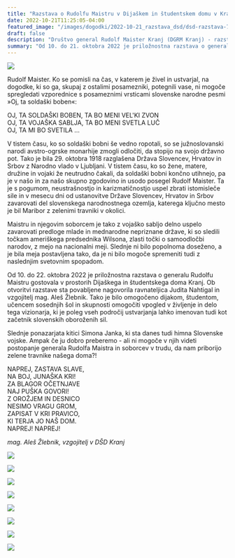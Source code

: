 ```yaml
---
title: "Razstava o Rudolfu Maistru v Dijaškem in študentskem domu v Kranju od 10. do 21. oktobra 2022" 
date: 2022-10-21T11:25:05-04:00
featured_image: "/images/dogodki/2022-10-21_razstava_dsd/dsd-razstava-7.jpeg"
draft: false
description: "Društvo general Rudolf Maister Kranj (DGRM Kranj) - razstava DŠD Kranj"
summary: "Od 10. do 21. oktobra 2022 je priložnostna razstava o generalu Rudolfu Maistru gostovala v prostorih Dijaškega in študentskega doma Kranj. Ob otvoritvi razstave sta povabljene nagovorila ravnateljica Judita Nahtigal in vzgojitelj mag. Aleš Žlebnik. ..."
---
```


![](/images/dogodki/2022-10-21_razstava_dsd/VABILO-razstava_o_R._Maistru_v_DSD_Kranj_od_10.-do_21.10.2022.jpeg " ")

Rudolf Maister. Ko se pomisli na čas, v katerem je živel in ustvarjal, na dogodke, ki so ga, skupaj z ostalimi posamezniki, potegnili vase, ni mogoče spregledati vzporednice s posameznimi vrsticami slovenske narodne pesmi »Oj, ta soldaški boben«:


OJ, TA SOLDAŠKI BOBEN, TA BO MENI VEL'KI ZVON  
OJ, TA VOJAŠKA SABLJA, TA BO MENI SVETLA LUČ  
OJ, TA MI BO SVETILA …

V tistem času, ko so soldaški bobni še vedno ropotali, so se južnoslovanski narodi avstro-ogrske monarhije zmogli odločiti, da stopijo na svojo državno pot. Tako je bila 29. oktobra 1918 razglašena Država Slovencev, Hrvatov in Srbov z Narodno vlado v Ljubljani. V tistem času, ko so žene, matere, družine in vojaki že neutrudno čakali, da soldaški bobni končno utihnejo, pa je v našo in za našo skupno zgodovino in usodo posegel Rudolf Maister. Ta je s pogumom, neustrašnostjo in karizmatičnostjo uspel zbrati istomisleče sile in v mesecu dni od ustanovitve Države Slovencev, Hrvatov in Srbov zavarovati del slovenskega narodnostnega ozemlja, katerega ključno mesto je bil Maribor z zelenimi travniki v okolici.

Maistru in njegovim soborcem je tako z vojaško sabljo delno uspelo zavarovati predloge mlade in mednarodne nepriznane države, ki so sledili točkam ameriškega predsednika Wilsona, zlasti točki o samoodločbi narodov, z mejo na nacionalni meji. Slednje ni bilo popolnoma doseženo, a je bila meja postavljena tako, da je ni bilo mogoče spremeniti tudi z naslednjim svetovnim spopadom.

Od 10. do 22. oktobra 2022 je priložnostna razstava o generalu Rudolfu Maistru gostovala v prostorih Dijaškega in študentskega doma Kranj. Ob otvoritvi razstave sta povabljene nagovorila ravnateljica Judita Nahtigal in vzgojitelj mag. Aleš Žlebnik. Tako je bilo omogočeno dijakom, študentom, učencem sosednjih šol in skupnosti omogočiti vpogled v življenje in delo tega vizionarja, ki je poleg vseh področij ustvarjanja lahko imenovan tudi kot začetnik slovenskih oboroženih sil.

Slednje ponazarjata kitici Simona Janka, ki sta danes tudi himna Slovenske vojske. Ampak če ju dobro preberemo - ali ni mogoče v njih videti postopanje generala Rudolfa Maistra in soborcev v trudu, da nam priborijo zelene travnike našega doma?!

NAPREJ, ZASTAVA SLAVE,  
NA BOJ, JUNAŠKA KRI!  
ZA BLAGOR OČETNJAVE  
NAJ PUŠKA GOVORI!  
Z OROŽJEM IN DESNICO  
NESIMO VRAGU GROM,  
ZAPISAT V KRI PRAVICO,  
KI TERJA JO NAŠ DOM.  
NAPREJ! NAPREJ!

*mag. Aleš Žlebnik, vzgojitelj v DŠD Kranj*

![](/images/dogodki/2022-10-21_razstava_dsd/dsd-razstava-1.jpeg " ")

![](/images/dogodki/2022-10-21_razstava_dsd/dsd-razstava-2.jpeg " ")

![](/images/dogodki/2022-10-21_razstava_dsd/dsd-razstava-3.jpeg " ")

![](/images/dogodki/2022-10-21_razstava_dsd/dsd-razstava-4.jpeg " ")

![](/images/dogodki/2022-10-21_razstava_dsd/dsd-razstava-5.jpeg " ")

![](/images/dogodki/2022-10-21_razstava_dsd/dsd-razstava-6.jpeg " ")

![](/images/dogodki/2022-10-21_razstava_dsd/dsd-razstava-7.jpeg " ")

![](/images/dogodki/2022-10-21_razstava_dsd/dsd-razstava-8.jpeg " ")